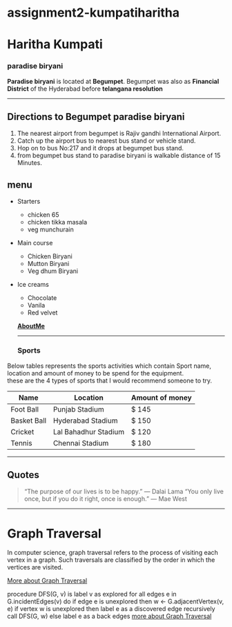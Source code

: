 # assignment2-kumpatiharitha

# Haritha Kumpati

### paradise biryani

**Paradise biryani** is located at **Begumpet**. Begumpet was also as **Financial District** of the Hyderabad before **telangana resolution**

---
## Directions to  Begumpet paradise biryani

1. The nearest airport from begumpet is Rajiv gandhi International Airport.
2. Catch up the airport bus to nearest bus stand or vehicle stand.
3. Hop on to bus No:217 and it drops at begumpet bus stand.
4. from begumpet bus stand to paradise biryani is walkable distance of 15 Minutes.

## menu
* Starters
  - chicken 65
  - chicken tikka masala
  - veg munchurain

* Main course
  - Chicken Biryani
  - Mutton Biryani
  - Veg dhum Biryani

* Ice creams
  - Chocolate 
  - Vanila
  - Red velvet

  **[AboutMe](AboutMe.md)**
  
  ---
  ### Sports
Below tables represents the sports activities which contain Sport name, location and amount of money to be spend for the equipment.<br>these are the 4 types of sports that I would recommend someone to try.

|  Name  |  Location  |  Amount of money  |
|--------|------------|-------------------|
|Foot Ball | Punjab Stadium | $ 145 |
|Basket Ball | Hyderabad Stadium | $ 150 |
|Cricket | Lal Bahadhur Stadium | $ 120 |
|Tennis | Chennai Stadium | $ 180 |
----


## Quotes
>“The purpose of our lives is to be happy.” — Dalai Lama
>“You only live once, but if you do it right, once is enough.” — Mae West

----

# Graph Traversal

In computer science, graph traversal refers to the process of visiting each vertex in a graph. Such traversals are classified by the order in which the vertices are visited. 

[More about Graph Traversal](https://www.tutorialspoint.com/graphs-and-its-traversal-algorithms)

procedure DFS(G, v) is
    label v as explored
    for all edges e in G.incidentEdges(v) do
        if edge e is unexplored then
            w ← G.adjacentVertex(v, e)
            if vertex w is unexplored then
                label e as a discovered edge
                recursively call DFS(G, w)
            else
               label e as a back edges
 [more about Graph Traversal](https://en.wikipedia.org/wiki/Graph_traversal)              
